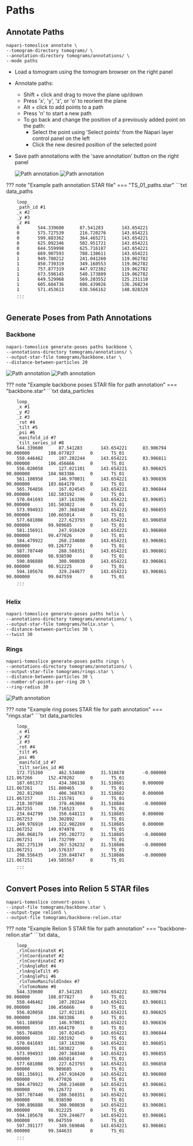 # Paths

## Annotate Paths

````
napari-tomoslice annotate \
--tomogram-directory tomograms/ \
--annotation-directory tomograms/annotations/ \
--mode paths
````

- Load a tomogram using the tomogram browser on the right panel
- Annotate paths:

    - Shift + click and drag to move the plane up/down  
    - Press 'x', 'y', 'z', or 'o' to reorient the plane  
    - Alt + click to add points to a path
    - Press 'n' to start a new path  
    - To go back and change the position of a previously added point on the path:  
        - Select the point using 'Select points' from the Napari layer control panel on the left
        - Click the new desired position of the selected point

- Save path annotations with the 'save annotation' button on the right panel

  ![Path annotation](images/annotate-paths.png)
  ![Path annotation](images/annotate-paths-fibril.png)

??? note "Example path annotation STAR file"
    === "TS_01_paths.star"
        ```txt
        data_paths
        
        loop_
        _path_id #1
        _x #2
        _y #3
        _z #4
        0       544.339600      87.541283       143.654221
        0       575.727539      216.720276      143.654221
        0       599.883362      364.465271      143.654221
        0       625.092346      502.951721      143.654221
        0       644.559998      625.716187      143.654221
        0       669.907593      788.138611      143.654221
        1       949.780212      241.041260      119.062782
        1       850.739319      349.160553      119.062782
        1       757.877319      447.972382      119.062782
        1       673.598145      540.173889      119.062782
        1       649.529968      569.203552      125.231110
        1       605.604736      606.439026      136.268234
        1       571.453613      638.566162      148.028320
        ...
        ```

## Generate Poses from Path Annotations

### Backbone
````
napari-tomoslice generate-poses paths backbone \
--annotations-directory tomograms/annotations/ \
--output-star-file tomograms/backbone.star \
--distance-between-particles 20
````

  ![Path annotation](images/backbone.png)
  ![Path annotation](images/backbone-fibril.png)

??? note "Example backbone poses STAR file for path annotation"
    === "backbone.star"
        ```txt
        data_particles
        
        loop_
        _x #1
        _y #2
        _z #3
        _rot #4
        _tilt #5
        _psi #6
        _manifold_id #7
        _tilt_series_id #8
        544.339600      87.541283       143.654221      83.906794       90.000000       108.077827      0       TS_01
        550.446462      107.202244      143.654221      83.906811       90.000000       106.456666      0       TS_01
        556.020058      127.021101      143.654221      83.906825       90.000000       104.983386      0       TS_01
        561.108958      146.970031      143.654221      83.906836       90.000000       103.664170      0       TS_01
        565.764856      167.024545      143.654221      83.906844       90.000000       102.503192      0       TS_01
        570.041693      187.163396      143.654221      83.906851       90.000000       101.503022      0       TS_01
        573.994933      207.368340      143.654221      83.906855       90.000000       100.665014      0       TS_01
        577.681008      227.623793      143.654221      83.906858       90.000000       99.989685       0       TS_01
        581.156911      247.916420      143.654221      83.906860       90.000000       99.477026       0       TS_01
        584.479922      268.234680      143.654221      83.906861       90.000000       99.126772       0       TS_01
        587.707440      288.568351      143.654221      83.906861       90.000000       98.938590       0       TS_01
        590.896888      308.908038      143.654221      83.906861       90.000000       98.912225       0       TS_01
        594.105678      329.244677      143.654221      83.906861       90.000000       99.047559       0       TS_01
        ...
        ```

### Helix
````
napari-tomoslice generate-poses paths helix \
--annotations-directory tomograms/annotations/ \
--output-star-file tomograms/helix.star \
--distance-between-particles 30 \
--twist 30
````

### Rings
````
napari-tomoslice generate-poses paths rings \
--annotations-directory tomograms/annotations/ \
--output-star-file tomograms/rings.star \
--distance-between-particles 30 \
--number-of-points-per-ring 20 \
--ring-radius 30
````

  ![Path annotation](images/rings.png)

??? note "Example ring poses STAR file for path annotation"
    === "rings.star"
        ```txt
        data_particles
        
        loop_
        _x #1
        _y #2
        _z #3
        _rot #4
        _tilt #5
        _psi #6
        _manifold_id #7
        _tilt_series_id #8
        172.715260      462.534600      31.518678       -0.000000       121.067266      152.470202      0       TS_01
        187.601372      434.386138      31.518681       0.000000        121.067261      151.800465      0       TS_01
        202.812960      406.368763      31.518682       0.000000        121.067257      151.215781      0       TS_01
        218.307508      378.463004      31.518684       -0.000000       121.067255      150.716523      0       TS_01
        234.042799      350.648113      31.518685       0.000000        121.067253      150.302892      0       TS_01
        249.976910      322.902269      31.518685       0.000000        121.067252      149.974978      0       TS_01
        266.068179      295.202772      31.518685       -0.000000       121.067251      149.732799      0       TS_01
        282.275139      267.526232      31.518686       -0.000000       121.067251      149.576337      0       TS_01
        298.556435      239.848747      31.518686       -0.000000       121.067251      149.505567      0       TS_01
        ...
        ```

## Convert Poses into Relion 5 STAR files
````
napari-tomoslice convert-poses \
--input-file tomograms/backbone.star \
--output-type relion5 \
--output-file tomograms/backbone-relion.star
````

??? note "Example Relion 5 STAR file for path annotation"
    === "backbone-relion.star"
        ```txt
        data_
        
        loop_
        _rlnCoordinateX #1
        _rlnCoordinateY #2
        _rlnCoordinateZ #3
        _rlnAngleRot #4
        _rlnAngleTilt #5
        _rlnAnglePsi #6
        _rlnTomoManifoldIndex #7
        _rlnTomoName #8
        544.339600      87.541283       143.654221      83.906794       90.000000       108.077827      0       TS_01
        550.446462      107.202244      143.654221      83.906811       90.000000       106.456666      0       TS_01
        556.020058      127.021101      143.654221      83.906825       90.000000       104.983386      0       TS_01
        561.108958      146.970031      143.654221      83.906836       90.000000       103.664170      0       TS_01
        565.764856      167.024545      143.654221      83.906844       90.000000       102.503192      0       TS_01
        570.041693      187.163396      143.654221      83.906851       90.000000       101.503022      0       TS_01
        573.994933      207.368340      143.654221      83.906855       90.000000       100.665014      0       TS_01
        577.681008      227.623793      143.654221      83.906858       90.000000       99.989685       0       TS_01
        581.156911      247.916420      143.654221      83.906860       90.000000       99.477026       0       TS_01
        584.479922      268.234680      143.654221      83.906861       90.000000       99.126772       0       TS_01
        587.707440      288.568351      143.654221      83.906861       90.000000       98.938590       0       TS_01
        590.896888      308.908038      143.654221      83.906861       90.000000       98.912225       0       TS_01
        594.105678      329.244677      143.654221      83.906861       90.000000       99.047559       0       TS_01
        597.391177      349.569046      143.654221      83.906861       90.000000       99.344633       0       TS_01
        ...
        ```
